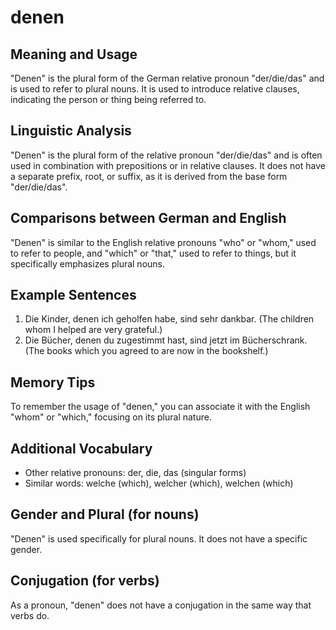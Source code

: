 # denen
## Meaning and Usage
"Denen" is the plural form of the German relative pronoun "der/die/das" and is used to refer to plural nouns. It is used to introduce relative clauses, indicating the person or thing being referred to.

## Linguistic Analysis
"Denen" is the plural form of the relative pronoun "der/die/das" and is often used in combination with prepositions or in relative clauses. It does not have a separate prefix, root, or suffix, as it is derived from the base form "der/die/das".

## Comparisons between German and English
"Denen" is similar to the English relative pronouns "who" or "whom," used to refer to people, and "which" or "that," used to refer to things, but it specifically emphasizes plural nouns.

## Example Sentences
1. Die Kinder, denen ich geholfen habe, sind sehr dankbar. (The children whom I helped are very grateful.)
2. Die Bücher, denen du zugestimmt hast, sind jetzt im Bücherschrank. (The books which you agreed to are now in the bookshelf.)

## Memory Tips
To remember the usage of "denen," you can associate it with the English "whom" or "which," focusing on its plural nature.

## Additional Vocabulary
- Other relative pronouns: der, die, das (singular forms)
- Similar words: welche (which), welcher (which), welchen (which)

## Gender and Plural (for nouns)
"Denen" is used specifically for plural nouns. It does not have a specific gender.

## Conjugation (for verbs)
As a pronoun, "denen" does not have a conjugation in the same way that verbs do.
